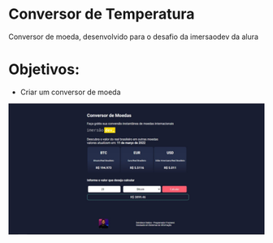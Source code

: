 # Conversor de Temperatura
Conversor de moeda, desenvolvido para o desafio da imersaodev da alura

# Objetivos:
* Criar um conversor de moeda 

<img src="images/banner.jpg" />

